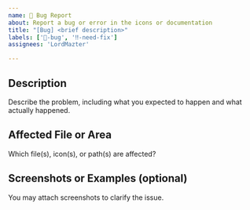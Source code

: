 ```yaml
---
name: 🐞 Bug Report
about: Report a bug or error in the icons or documentation
title: "[Bug] <brief description>"
labels: ['🐞-bug', '‼️-need-fix']
assignees: 'LordMazter'

---
```


## Description
Describe the problem, including what you expected to happen and what actually happened.

## Affected File or Area
Which file(s), icon(s), or path(s) are affected?

## Screenshots or Examples (optional)
You may attach screenshots to clarify the issue.